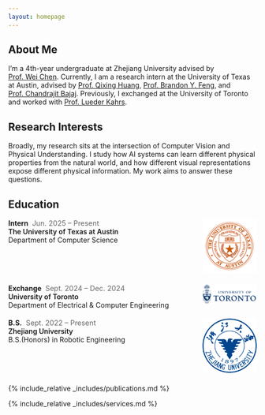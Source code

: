 ```yaml
---
layout: homepage
---
```


## About Me

I’m a 4th-year undergraduate at Zhejiang University advised by [Prof. Wei Chen](http://www.cad.zju.edu.cn/home/chenwei/). Currently, I am a research intern at the University of Texas at Austin, advised by [Prof. Qixing Huang](https://www.cs.utexas.edu/~huangqx/), [Prof. Brandon Y. Feng](https://brandonyfeng.github.io/), and [Prof. Chandrajit Bajaj](https://www.cs.utexas.edu/~bajaj/cvc/index.shtml). Previously, I exchanged at the University of Toronto and worked with [Prof. Lueder Kahrs](https://www.utm.utoronto.ca/math-cs-stats/people/lueder-kahrs). 


## Research Interests

Broadly, my research sits at the intersection of Computer Vision and Physical Understanding. I study how AI systems can learn different physical properties from the natural world, and how different visual representations expose different physical information. My work aims to answer these questions.


## Education
<!-- UT Austin -->
<div class="edu-item">
  <div class="edu-info">
    <strong>Intern</strong>  <span class="edu-date">Jun. 2025 – Present</span><br>
    <span class="edu-school">The University of Texas at Austin</span><br>
    Department of Computer Science
  </div>
  <div class="edu-logo">
    <img src="/assets/img/UT_logo.png" alt="UT logo">
  </div>
</div>

<!-- UofT -->
<div class="edu-item">
  <div class="edu-info">
    <strong>Exchange</strong>  <span class="edu-date">Sept. 2024 – Dec. 2024</span><br>
    <span class="edu-school">University of Toronto</span><br>
    Department of Electrical & Computer Engineering
  </div>
  <div class="edu-logo">
    <img src="/assets/img/UofT_logo.png" alt="UofT logo">
  </div>
</div>

<!-- ZJU -->
<div class="edu-item">
  <div class="edu-info">
    <strong>B.S.</strong>  <span class="edu-date">Sept. 2022 – Present</span><br>
    <span class="edu-school">Zhejiang University</span><br>
    B.S.(Honors) in Robotic Engineering
  </div>
  <div class="edu-logo">
    <img src="/assets/img/ZJU_logo.png" alt="ZJU logo">
  </div>
</div>


<style>
/* 轻量级排版，不会影响全站样式 */
.edu-item{
  display:flex; 
  align-items:flex-start; 
  margin-bottom:1.2rem;
}
.edu-info{ flex:1; }
.edu-logo{ width:110px; text-align:right; }
.edu-logo img{ max-width:100%; height:auto; }
.edu-date{ color:#666; font-size:0.9rem; }
.edu-school{ font-weight:600; }
</style>

{% include_relative _includes/publications.md %}

{% include_relative _includes/services.md %}
